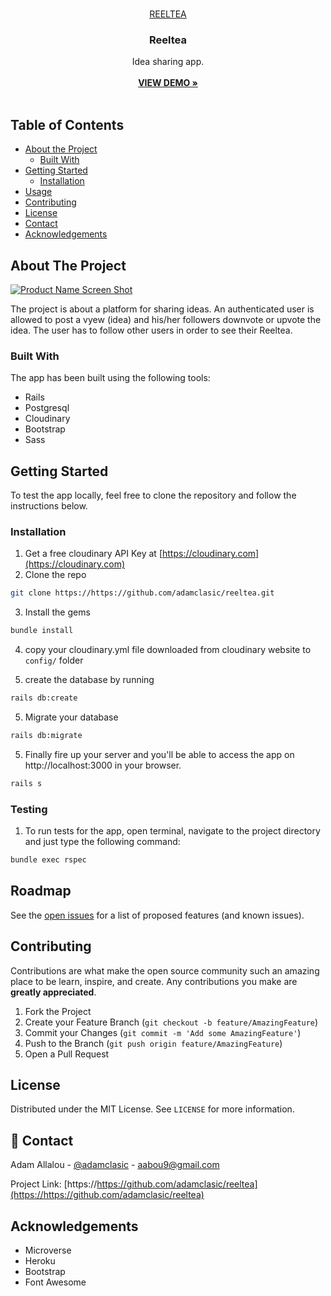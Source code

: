 <br />
<p align="center">
  <a href="https://https://github.com/adamclasic/reeltea">
    REELTEA
  </a>

  <h3 align="center">Reeltea</h3>

  <p align="center">
    Idea sharing app.
    <br /><br/>
    <a href="https://reeltea.herokuapp.com"><strong>VIEW DEMO »</strong></a>
    <br />
    <br />
   
  </p>
</p>

<!-- TABLE OF CONTENTS -->

## Table of Contents

- [About the Project](#about-the-project)
  - [Built With](#built-with)
- [Getting Started](#getting-started)
  - [Installation](#installation)
- [Usage](#usage)
- [Contributing](#contributing)
- [License](#license)
- [Contact](#contact)
- [Acknowledgements](#acknowledgements)

<!-- ABOUT THE PROJECT -->

## About The Project

[![Product Name Screen Shot][product-screenshot]](https://example.com)

The project is about a platform for sharing ideas. An authenticated user is allowed to post a vyew (idea) and his/her followers downvote or upvote the idea. The user has to follow other users in order to see their Reeltea.

### Built With

The app has been built using the following tools:

- Rails
- Postgresql
- Cloudinary
- Bootstrap
- Sass

## Getting Started

To test the app locally, feel free to clone the repository and follow the instructions below.

### Installation

1. Get a free cloudinary API Key at [https://cloudinary.com](https://cloudinary.com)
2. Clone the repo

```sh
git clone https://https://github.com/adamclasic/reeltea.git
```

3. Install the gems

```sh
bundle install
```

4. copy your cloudinary.yml file downloaded from cloudinary website to `config/` folder

5) create the database by running

```sh
rails db:create
```

5. Migrate your database

```sh
rails db:migrate
```

5. Finally fire up your server and you'll be able to access the app on http://localhost:3000 in your browser.

```sh
rails s
```

### Testing 
1. To run tests for the app, open terminal, navigate to the project directory and just type the following command:
```sh
bundle exec rspec
```

## Roadmap

See the [open issues](https://https://github.com/adamclasic/reeltea/issues) for a list of proposed features (and known issues).

## Contributing

Contributions are what make the open source community such an amazing place to be learn, inspire, and create. Any contributions you make are **greatly appreciated**.

1. Fork the Project
2. Create your Feature Branch (`git checkout -b feature/AmazingFeature`)
3. Commit your Changes (`git commit -m 'Add some AmazingFeature'`)
4. Push to the Branch (`git push origin feature/AmazingFeature`)
5. Open a Pull Request

<!-- LICENSE -->

## License

Distributed under the MIT License. See `LICENSE` for more information.

<!-- CONTACT -->

## 👤 Contact

Adam Allalou - [@adamclasic](https://twitter.com/adamclasic) - aabou9@gmail.com

Project Link: [https://https://github.com/adamclasic/reeltea](https://https://github.com/adamclasic/reeltea)

<!-- ACKNOWLEDGEMENTS -->

## Acknowledgements

- Microverse
- Heroku
- Bootstrap
- Font Awesome

[product-screenshot]: screenshot.png
